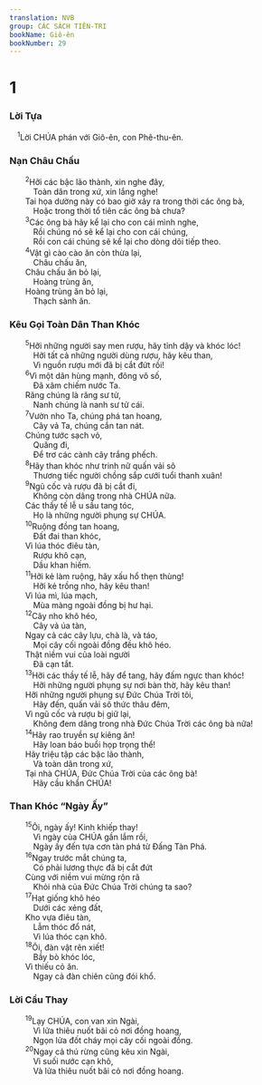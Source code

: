 ```yaml
---
translation: NVB
group: CÁC SÁCH TIÊN-TRI
bookName: Giô-ên 
bookNumber: 29
---
```


<div class="title"><h1>1</h1><h3>Lời Tựa </h3></div>
<span class="verse gio_1_1"> <sup>1</sup>Lời CHÚA phán với Giô-ên, con Phê-thu-ên. <br/></span>
<div class="title"><h3>Nạn Châu Chấu </h3></div>
<span class="verse gio_1_2">  <sup>2</sup>Hỡi các bậc lão thành, xin nghe đây, <br/>   Toàn dân trong xứ, xin lắng nghe! <br/>  Tai họa dường này có bao giờ xảy ra trong thời các ông bà, <br/>   Hoặc trong thời tổ tiên các ông bà chưa? <br/></span>
<span class="verse gio_1_3">  <sup>3</sup>Các ông bà hãy kể lại cho con cái mình nghe, <br/>   Rồi chúng nó sẽ kể lại cho con cái chúng, <br/>   Rồi con cái chúng sẽ kể lại cho dòng dõi tiếp theo. <br/></span>
<span class="verse gio_1_4">  <sup>4</sup>Vật gì cào cào ăn còn thừa lại, <br/>   Châu chấu ăn, <br/>  Châu chấu ăn bỏ lại, <br/>   Hoàng trùng ăn, <br/>  Hoàng trùng ăn bỏ lại, <br/>   Thạch sành ăn. <br/></span>
<div class="title"><h3>Kêu Gọi Toàn Dân Than Khóc </h3></div>
<span class="verse gio_1_5">  <sup>5</sup>Hỡi những người say men rượu, hãy tỉnh dậy và khóc lóc! <br/>   Hỡi tất cả những người dùng rượu, hãy kêu than, <br/>   Vì nguồn rượu mới đã bị cắt đứt rồi! <br/></span>
<span class="verse gio_1_6">  <sup>6</sup>Vì một dân hùng mạnh, đông vô số, <br/>   Đã xâm chiếm nước Ta. <br/>  Răng chúng là răng sư tử, <br/>   Nanh chúng là nanh sư tử cái. <br/></span>
<span class="verse gio_1_7">  <sup>7</sup>Vườn nho Ta, chúng phá tan hoang, <br/>   Cây vả Ta, chúng cắn tan nát. <br/>  Chúng tước sạch vỏ, <br/>   Quăng đi, <br/>   Để trơ các cành cây trắng phếch. <br/></span>
<span class="verse gio_1_8">  <sup>8</sup>Hãy than khóc như trinh nữ quấn vải sô <br/>   Thương tiếc người chồng sắp cưới tuổi thanh xuân! <br/></span>
<span class="verse gio_1_9">  <sup>9</sup>Ngũ cốc và rượu đã bị cắt đi, <br/>   Không còn dâng trong nhà CHÚA nữa. <br/>  Các thầy tế lễ u sầu tang tóc, <br/>   Họ là những người phụng sự CHÚA. <br/></span>
<span class="verse gio_1_10">  <sup>10</sup>Ruộng đồng tan hoang, <br/>   Đất đai than khóc, <br/>  Vì lúa thóc điêu tàn, <br/>   Rượu khô cạn, <br/>   Dầu khan hiếm. <br/></span>
<span class="verse gio_1_11">  <sup>11</sup>Hỡi kẻ làm ruộng, hãy xấu hổ thẹn thùng! <br/>   Hỡi kẻ trồng nho, hãy kêu than! <br/>  Vì lúa mì, lúa mạch, <br/>   Mùa màng ngoài đồng bị hư hại. <br/></span>
<span class="verse gio_1_12">  <sup>12</sup>Cây nho khô héo, <br/>   Cây vả úa tàn, <br/>  Ngay cả các cây lựu, chà là, và táo, <br/>   Mọi cây cối ngoài đồng đều khô héo. <br/>  Thật niềm vui của loài người <br/>   Đã cạn tắt. <br/></span>
<span class="verse gio_1_13">  <sup>13</sup>Hỡi các thầy tế lễ, hãy để tang, hãy đấm ngực than khóc! <br/>   Hỡi những người phụng sự nơi bàn thờ, hãy kêu than! <br/>  Hỡi những người phụng sự Đức Chúa Trời tôi, <br/>   Hãy đến, quấn vải sô thức thâu đêm, <br/>  Vì ngũ cốc và rượu bị giữ lại, <br/>   Không đem dâng trong nhà Đức Chúa Trời các ông bà nữa! <br/></span>
<span class="verse gio_1_14">  <sup>14</sup>Hãy rao truyền sự kiêng ăn! <br/>   Hãy loan báo buổi họp trọng thể! <br/>  Hãy triệu tập các bậc lão thành, <br/>   Và toàn dân trong xứ, <br/>  Tại nhà CHÚA, Đức Chúa Trời của các ông bà! <br/>   Hãy cầu khẩn CHÚA! <br/></span>
<div class="title"><h3>Than Khóc “Ngày Ấy” </h3></div>
<span class="verse gio_1_15">  <sup>15</sup>Ôi, ngày ấy! Kinh khiếp thay! <br/>   Vì ngày của CHÚA gần lắm rồi, <br/>   Ngày ấy đến tựa cơn tàn phá từ Đấng Tàn Phá. <br/></span>
<span class="verse gio_1_16">  <sup>16</sup>Ngay trước mắt chúng ta, <br/>   Có phải lương thực đã bị cắt đứt <br/>  Cùng với niềm vui mừng rộn rã <br/>   Khỏi nhà của Đức Chúa Trời chúng ta sao? <br/></span>
<span class="verse gio_1_17">  <sup>17</sup>Hạt giống khô héo <br/>   Dưới các xẻng đất, <br/>  Kho vựa điêu tàn, <br/>   Lẫm thóc đổ nát, <br/>   Vì lúa thóc cạn khô. <br/></span>
<span class="verse gio_1_18">  <sup>18</sup>Ôi, đàn vật rên xiết! <br/>   Bầy bò khóc lóc, <br/>  Vì thiếu cỏ ăn. <br/>   Ngay cả đàn chiên cũng đói khổ. <br/></span>
<div class="title"><h3>Lời Cầu Thay </h3></div>
<span class="verse gio_1_19">  <sup>19</sup>Lạy CHÚA, con van xin Ngài, <br/>   Vì lửa thiêu nuốt bãi cỏ nơi đồng hoang, <br/>   Ngọn lửa đốt cháy mọi cây cối ngoài đồng. <br/></span>
<span class="verse gio_1_20">  <sup>20</sup>Ngay cả thú rừng cũng kêu xin Ngài, <br/>   Vì suối nước cạn khô, <br/>   Và lửa thiêu nuốt bãi cỏ nơi đồng hoang. <br/></span>

